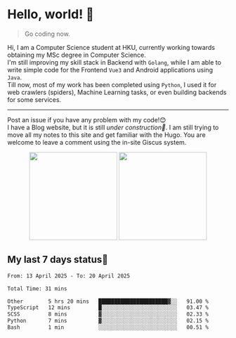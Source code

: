 # Hello, world! 🥰
> Go coding now.
  
Hi, I am a Computer Science student at HKU, currently working towards obtaining my MSc degree in Computer Science.  
I'm still improving my skill stack in Backend with `Golang`, while I am able to write simple code for the Frontend `Vue3` and Android applications using `Java`.  
Till now, most of my work has been completed using `Python`, I used it for web crawlers (spiders), Machine Learning tasks, or even building backends for some services.

-------
Post an issue if you have any problem with my code!😊  
I have a Blog website, but it is still *under construction🚧*. I am still trying to move all my notes to this site and get familiar with the Hugo. You are welcome to leave a comment using the in-site Giscus system.  


<div align="center">
<div><img src="https://github-readme-stats.vercel.app/api?username=Xrondev&count_private=true" height="200px"/> <img src="https://github-readme-stats.vercel.app/api/top-langs/?username=Xrondev" height="200px"/></div>
</div>
<div align="center"></div>  

## My last 7 days status🧐

<!--START_SECTION:waka-->

```txt
From: 13 April 2025 - To: 20 April 2025

Total Time: 31 mins

Other        5 hrs 20 mins   ██████████████████████▓░░   91.00 %
TypeScript   12 mins         █░░░░░░░░░░░░░░░░░░░░░░░░   03.47 %
SCSS         8 mins          ▓░░░░░░░░░░░░░░░░░░░░░░░░   02.33 %
Python       7 mins          ▓░░░░░░░░░░░░░░░░░░░░░░░░   02.15 %
Bash         1 min           ░░░░░░░░░░░░░░░░░░░░░░░░░   00.51 %
```

<!--END_SECTION:waka-->
